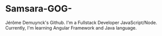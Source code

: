 # Samsara-GOG-
Jérôme Demuynck's Github. I'm a Fullstack Developer JavaScript/Node. Currently, I'm learning Angular Framework and Java language.
